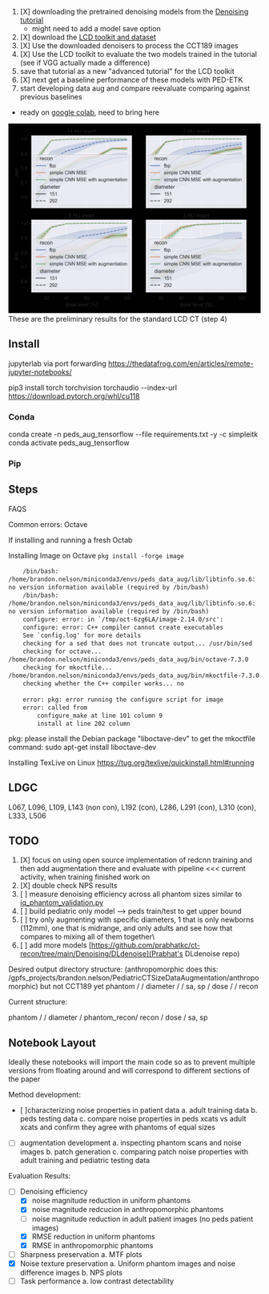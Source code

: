 
1. [X] downloading the pretrained denoising models from the [Denoising tutorial](https://colab.research.google.com/drive/1N8V56eHEx3uIWIahBvRGAorszAziyAs7#scrollTo=FxrP4SiMdmUT)
    - might need to add a model save option
2. [X] download the [LCD toolkit and dataset](https://github.com/DIDSR/LCD_CT)
3. [X] Use the downloaded denoisers to process the CCT189 images
4. [X] Use the LCD toolkit to evaluate the two models trained in the tutorial (see if VGG actually made a difference)
5. save that tutorial as a new "advanced tutorial" for the LCD toolkit
6. [X] next get a baseline performance of these models with PED-ETK
7. start developing data aug and compare reevaluate comparing against previous baselines

- ready on [google colab](https://colab.research.google.com/drive/1aYFFunBcIK2D98qPEmMVqO98uVWepziW#scrollTo=Zt9LBQdAHfYy), need to bring here

![Alt text](LCD_results.png)
These are the preliminary results for the standard LCD CT (step 4)

## Install

jupyterlab via port forwarding
<https://thedatafrog.com/en/articles/remote-jupyter-notebooks/>

pip3 install torch torchvision torchaudio --index-url <https://download.pytorch.org/whl/cu118>

### Conda

conda create -n peds_aug_tensorflow --file requirements.txt -y -c simpleitk
conda activate peds_aug_tensorflow

### Pip

## Steps

FAQS

Common errors:
Octave

If installing and running a fresh Octab

Installing Image on Octave `pkg install -forge image`

```
    /bin/bash: /home/brandon.nelson/miniconda3/envs/peds_data_aug/lib/libtinfo.so.6: no version information available (required by /bin/bash)
    /bin/bash: /home/brandon.nelson/miniconda3/envs/peds_data_aug/lib/libtinfo.so.6: no version information available (required by /bin/bash)
    configure: error: in `/tmp/oct-6zg6LA/image-2.14.0/src':
    configure: error: C++ compiler cannot create executables
    See `config.log' for more details
    checking for a sed that does not truncate output... /usr/bin/sed
    checking for octave... /home/brandon.nelson/miniconda3/envs/peds_data_aug/bin/octave-7.3.0
    checking for mkoctfile... /home/brandon.nelson/miniconda3/envs/peds_data_aug/bin/mkoctfile-7.3.0
    checking whether the C++ compiler works... no

    error: pkg: error running the configure script for image
    error: called from
        configure_make at line 101 column 9
        install at line 202 column 
```

pkg: please install the Debian package "liboctave-dev" to get the mkoctfile command:
sudo apt-get install liboctave-dev

Installing TexLive on Linux
<https://tug.org/texlive/quickinstall.html#running>

## LDGC

L067, L096, L109, L143 (non con), L192 (con), L286, L291 (con), L310 (con), L333, L506

## TODO

1. [X] focus on using open source implementation of redcnn training and then add augmentation there and evaluate with pipeline <<< current activity, when training finished work on
2. [X] double check NPS results
3. [ ] measure denoising efficiency across all phantom sizes similar to [iq_phantom_validation.py](https://github.com/bnel1201/Ped-ETK/blob/main/evaluation/iq_phantom_validation.py)
4. [ ] build pediatric only model --> peds train/test to get upper bound
5. [ ] try only augmenting with specific diameters, 1 that is only newborns (112mm), one that is midrange, and only adults and see how that compares to mixing all of them together\
6. [ ] add more models [https://github.com/prabhatkc/ct-recon/tree/main/Denoising/DLdenoise](Prabhat's DLdenoise repo)

Desired output directory structure:
(anthropomorphic does this: /gpfs_projects/brandon.nelson/PediatricCTSizeDataAugmentation/anthropomorphic) but not CCT189 yet
phantom /
        / diameter /
                    / sa, sp
                            / dose /
                                   / recon

Current structure:

phantom /
        / diameter /
                    phantom_recon/
                                  recon /
                                         dose /
                                               sa, sp

Notebook Layout
---------------

Ideally these notebooks will import the main code so as to prevent multiple versions from floating around and will correspond to different sections of the paper

Method development:

- [ ]characterizing noise properties in patient data
  a. adult training data
  b. peds testing data
  c. compare noise properties in peds xcats vs adult xcats and confirm they agree with phantoms of equal sizes
- [ ] augmentation development
  a. inspecting phantom scans and noise images
  b. patch generation
  c. comparing patch noise properties with adult training and pediatric testing data

Evaluation Results:

- [ ] Denoising efficiency
  - [x] noise magnitude reduction in uniform phantoms
  - [x] noise magnitude redcucion in anthropomorphic phantoms
  - [ ] noise magnitude reduction in adult patient images (no peds patient images)
  - [x] RMSE reduction in uniform phantoms
  - [x] RMSE in anthropomorphic phantoms
  
- [ ] Sharpness preservation
 a. MTF plots
- [X] Noise texture preservation
 a. Uniform phantom images and noise difference images
 b. NPS plots
- [ ] Task performance
 a. low contrast detectability

